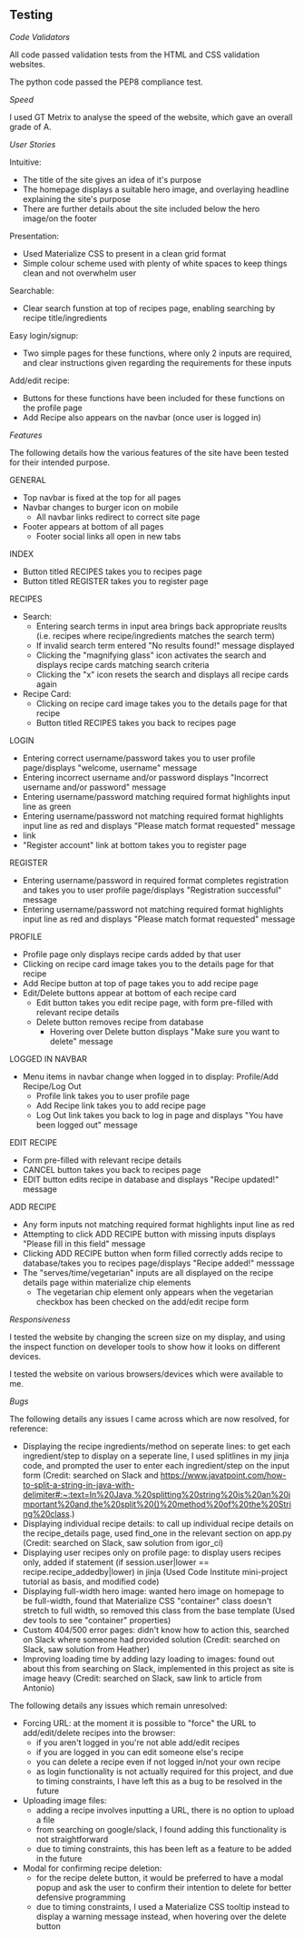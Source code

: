 ## Testing

_Code Validators_

All code passed validation tests from the HTML and CSS validation websites.

The python code passed the PEP8 compliance test.

_Speed_

I used GT Metrix to analyse the speed of the website, which gave an overall grade of A.

_User Stories_

Intuitive:
 - The title of the site gives an idea of it's purpose
 - The homepage displays a suitable hero image, and overlaying headline explaining the site's purpose
 - There are further details about the site included below the hero image/on the footer

Presentation:
 - Used Materialize CSS to present in a clean grid format
 - Simple colour scheme used with plenty of white spaces to keep things clean and not overwhelm user

Searchable:
 - Clear search funstion at top of recipes page, enabling searching by recipe title/ingredients

Easy login/signup:
 - Two simple pages for these functions, where only 2 inputs are required, and clear instructions given regarding the requirements for these inputs

Add/edit recipe:
 - Buttons for these functions have been included for these functions on the profile page
 - Add Recipe also appears on the navbar (once user is logged in)

_Features_

The following details how the various features of the site have been tested for their intended purpose.

GENERAL

 - Top navbar is fixed at the top for all pages
 - Navbar changes to burger icon on mobile
	- All navbar links redirect to correct site page
 - Footer appears at bottom of all pages
 	- Footer social links all open in new tabs

INDEX
 
 - Button titled RECIPES takes you to recipes page
 - Button titled REGISTER takes you to register page

RECIPES

 - Search:
	- Entering search terms in input area brings back appropriate reuslts (i.e. recipes where recipe/ingredients matches the search term)
	- If invalid search term entered "No results found!" message displayed
	- Clicking the "magnifying glass" icon activates the search and displays recipe cards matching search criteria
	- Clicking the "x" icon resets the search and displays all recipe cards again
 - Recipe Card:
	- Clicking on recipe card image takes you to the details page for that recipe
 	- Button titled RECIPES takes you back to recipes page

LOGIN

 - Entering correct username/password takes you to user profile page/displays "welcome, username" message
 - Entering incorrect username and/or password displays "Incorrect username and/or password" message 
 - Entering username/password matching required format highlights input line as green
 - Entering username/password not matching required format highlights input line as red and displays "Please match format requested" message
 - link
 - "Register account" link at bottom takes you to register page
 
REGISTER

 - Entering username/password in required format completes registration and takes you to user profile page/displays "Registration successful" message
 - Entering username/password not matching required format highlights input line as red and displays "Please match format requested" message

PROFILE

 - Profile page only displays recipe cards added by that user
 - Clicking on recipe card image takes you to the details page for that recipe
 - Add Recipe button at top of page takes you to add recipe page
 - Edit/Delete buttons appear at bottom of each recipe card
	- Edit button takes you edit recipe page, with form pre-filled with relevant recipe details
	- Delete button removes recipe from database
		- Hovering over Delete button displays "Make sure you want to delete" message

LOGGED IN NAVBAR
 - Menu items in navbar change when logged in to display: Profile/Add Recipe/Log Out
 	- Profile link takes you to user profile page
 	- Add Recipe link takes you to add recipe page
	- Log Out link takes you back to log in page and displays "You have been logged out" message

EDIT RECIPE
 - Form pre-filled with relevant recipe details
 - CANCEL button takes you back to recipes page
 - EDIT button edits recipe in database and displays "Recipe updated!" message

ADD RECIPE
 - Any form inputs not matching required format highlights input line as red
 - Attempting to click ADD RECIPE button with missing inputs displays "Please fill in this field" message
 - Clicking ADD RECIPE button when form filled correctly adds recipe to database/takes you to recipes page/displays "Recipe added!" messsage
 - The "serves/time/vegetarian" inputs are all displayed on the recipe details page within materialize chip elements
 	- The vegetarian chip element only appears when the vegetarian checkbox has been checked on the add/edit recipe form


_Responsiveness_
	
I tested the website by changing the screen size on my display, and using the inspect function on developer tools to show how it looks on different devices.

I tested the website on various browsers/devices which were available to me.


_Bugs_

The following details any issues I came across which are now resolved, for reference:

 - Displaying the recipe ingredients/method on seperate lines: to get each ingredient/step to display on a seperate line, I used splitlines in my jinja code, and prompted the user to enter each ingredient/step on the input form (Credit: searched on Slack and https://www.javatpoint.com/how-to-split-a-string-in-java-with-delimiter#:~:text=In%20Java,%20splitting%20string%20is%20an%20important%20and,the%20split%20()%20method%20of%20the%20String%20class.)
 - Displaying individual recipe details: to call up individual recipe details on the recipe_details page, used find_one in the relevant section on app.py (Credit: searched on Slack, saw solution from igor_ci)
 - Displaying user recipes only on profile page: to display users recipes only, added if statement (if session.user|lower == recipe.recipe_addedby|lower) in jinja (Used Code Institute mini-project tutorial as basis, and modified code)
 - Displaying full-width hero image: wanted hero image on homepage to be full-width, found that Materialize CSS "container" class doesn't stretch to full width, so removed this class from the base template (Used dev tools to see "container" properties)
 - Custom 404/500 error pages: didn't know how to action this, searched on Slack where someone had provided solution (Credit: searched on Slack, saw solution from Heather) 
 - Improving loading time by adding lazy loading to images: found out about this from searching on Slack, implemented in this project as site is image heavy (Credit: searched on Slack, saw link to article from Antonio)

The following details any issues which remain unresolved:

 - Forcing URL: at the moment it is possible to "force" the URL to add/edit/delete recipes into the browser:
	- if you aren't logged in you're not able add/edit recipes
	- if you are logged in you can edit someone else's recipe
	- you can delete a recipe even if not logged in/not your own recipe
	- as login functionality is not actually required for this project, and due to timing constraints, I have left this as a bug to be resolved in the future
 - Uploading image files:
	- adding a recipe involves inputting a URL, there is no option to upload a file
	- from searching on google/slack, I found adding this functionality is not straightforward
	- due to timing constraints, this has been left as a feature to be added in the future
 - Modal for confirming recipe deletion:
	- for the recipe delete button, it would be preferred to have a modal popup and ask the user to confirm their intention to delete for better defensive programming
	- due to timing constraints, I used a Materialize CSS tooltip instead to display a warning message instead, when hovering over the delete button